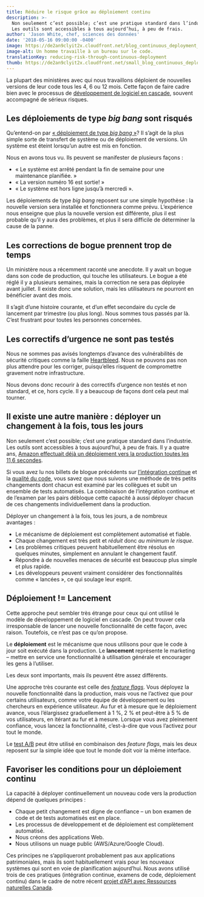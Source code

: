 ```yaml
---
title: Réduire le risque grâce au déploiement continu
description: >-
  Non seulement c’est possible; c’est une pratique standard dans l’industrie.
  Les outils sont accessibles à tous aujourd’hui, à peu de frais.
author: 'Jason White, chef, sciences des données'
date: '2018-05-16 09:00:00 -0400'
image: https://de2an9clyit2x.cloudfront.net/blog_continuous_deployment_69684377ec.jpg
image-alt: Un homme travaille à un bureau sur le code.
translationKey: reducing-risk-through-continuous-deployment
thumb: https://de2an9clyit2x.cloudfront.net/small_blog_continuous_deployment_69684377ec.jpg
---
```

La plupart des ministères avec qui nous travaillons déploient de nouvelles versions de leur code tous les 4, 6 ou 12 mois. Cette façon de faire cadre bien avec le processus de [développement de logiciel en cascade](https://cyclededeveloppementdunlogiciel.wordpress.com/le-modele-en-cascade/), souvent accompagné de sérieux risques.

## Les déploiements de type *big bang* sont risqués

Qu’entend-on par [«&nbsp;déploiement de type *big bang*&nbsp;»](https://www.akuiteo.com/blog/les-strategies-de-deploiement-dun-logiciel-erp)? Il s’agit de la plus simple sorte de transfert de système ou de déploiement de versions. Un système est éteint lorsqu’un autre est mis en fonction.

Nous en avons tous vu. Ils peuvent se manifester de plusieurs façons :

* «&nbsp;Le système est arrêté pendant la fin de semaine pour une maintenance planifiée.&nbsp;»
* «&nbsp;La version numéro 16 est sortie!&nbsp;»
* «&nbsp;Le système est hors ligne jusqu’à mercredi&nbsp;».

Les déploiements de type *big bang* reposent sur une simple hypothèse&nbsp;:&nbsp;la nouvelle version sera installée et fonctionnera comme prévu. L’expérience nous enseigne que plus la nouvelle version est différente, plus il est probable qu’il y aura des problèmes, et plus il sera difficile de déterminer la cause de la panne.

## Les corrections de bogue prennent trop de temps

Un ministère nous a récemment raconté une anecdote. Il y avait un bogue dans son code de production, qui touche les utilisateurs. Le bogue a été réglé il y a plusieurs semaines, mais la correction ne sera pas déployée avant juillet. Il existe donc une solution, mais les utilisateurs ne pourront en bénéficier avant des mois.

Il s’agit d’une histoire courante, et d’un effet secondaire du cycle de lancement par trimestre (ou plus long). Nous sommes tous passés par là. C’est frustrant pour toutes les personnes concernées.

## Les correctifs d’urgence ne sont pas testés

Nous ne sommes pas avisés longtemps d’avance des vulnérabilités de sécurité critiques comme la faille [Heartbleed](https://fr.wikipedia.org/wiki/Heartbleed). Nous ne pouvons pas non plus attendre pour les corriger, puisqu’elles risquent de compromettre gravement notre infrastructure.

Nous devons donc recourir à des correctifs d’urgence non testés et non standard, et ce, hors cycle. Il y a beaucoup de façons dont cela peut mal tourner.

## Il existe une autre manière&nbsp;:&nbsp;déployer un changement à la fois, tous les jours

Non seulement c’est possible; c’est une pratique standard dans l’industrie. Les outils sont accessibles à tous aujourd’hui, à peu de frais. Il y a quatre ans, [Amazon effectuait déjà un déploiement vers la production toutes les 11,6&nbsp;secondes](http://joshuaseiden.com/blog/2013/12/amazon-deploys-to-production-every-11-6-seconds/).

Si vous avez lu nos billets de blogue précédents sur [l’intégration continue](https://numerique.canada.ca/2018/03/26/les-tests-automatises/) et la [qualité du code](https://numerique.canada.ca/2018/04/24/coder-une-activite-dequipe/), vous savez que nous suivons une méthode de très petits changements dont chacun est examiné par les collègues et subit un ensemble de tests automatisés. La combinaison de l’intégration continue et de l’examen par les pairs débloque cette capacité à aussi déployer chacun de ces changements individuellement dans la production.

Déployer un changement à la fois, tous les jours, a de nombreux avantages&nbsp;:

* Le mécanisme de déploiement est complètement automatisé et fiable.
* Chaque changement est très petit et *réduit* donc *au minimum le risque*.
* Les problèmes critiques peuvent habituellement être résolus en quelques minutes, simplement en annulant le changement fautif.
* Répondre à de nouvelles menaces de sécurité est beaucoup plus simple et plus rapide.
* Les développeurs peuvent vraiment considérer des fonctionnalités comme « lancées », ce qui soulage leur esprit.

## Déploiement&nbsp;!=&nbsp;Lancement

Cette approche peut sembler très étrange pour ceux qui ont utilisé le modèle de développement de logiciel en cascade. On peut trouver cela irresponsable de lancer une nouvelle fonctionnalité de cette façon, avec raison. Toutefois, ce n’est pas ce qu’on propose.

Le **déploiement** est le mécanisme que nous utilisons pour que le code à jour soit exécuté dans la production.
Le **lancement** représente le marketing – mettre en service une fonctionnalité à utilisation générale et encourager les gens à l’utiliser.

Les deux sont importants, mais ils peuvent être assez différents.

Une approche très courante est celle des [*feature flags*](https://blog.octo.com/feature-flipping/). Vous déployez la nouvelle fonctionnalité dans la production, mais vous ne l’activez que pour certains utilisateurs, comme votre équipe de développement ou les chercheurs en expérience utilisateur. Au fur et à mesure que le déploiement avance, vous l’élargissez graduellement à 1&nbsp;%, 2&nbsp;% et peut-être à 5&nbsp;% de vos utilisateurs, en itérant au fur et à mesure. Lorsque vous avez pleinement confiance, vous lancez la fonctionnalité, c’est-à-dire que vous l’activez pour tout le monde.

Le [test A/B](https://fr.wikipedia.org/wiki/Test_A/B) peut être utilisé en combinaison des *feature flags*, mais les deux reposent sur la simple idée que tout le monde doit voir la même interface.

## Favoriser les conditions pour un déploiement continu

La capacité à déployer continuellement un nouveau code vers la production dépend de quelques principes&nbsp;:

* Chaque petit changement est digne de confiance – un bon examen de code et de tests automatisés est en place.
* Les processus de développement et de déploiement est complètement automatisé.
* Nous créons des applications Web.
* Nous utilisons un nuage public (AWS/Azure/Google Cloud).

Ces principes ne s’appliqueront probablement pas aux applications patrimoniales, mais ils sont habituellement vrais pour les nouveaux systèmes qui sont en voie de planification aujourd’hui. Nous avons utilisé trois de ces pratiques (intégration continue, examens de code, déploiement continu) dans le cadre de notre récent [projet d’API avec Ressources naturelles Canada](https://github.com/cds-snc/nrcan-energuide-api-poc/).

